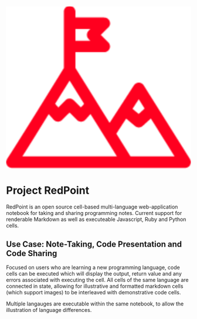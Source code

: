 ![](/react-redpoint/src/placeholder_logo.svg)

# Project RedPoint

RedPoint is an open source cell-based multi-language web-application notebook for taking and sharing programming notes. Current support for renderable Markdown as well as executeable Javascript, Ruby and Python cells.

## Use Case: Note-Taking, Code Presentation and Code Sharing

Focused on users who are learning a new programming language, code cells can be executed which will display the output, return value and any errors associated with executing the cell. All cells of the same language are connected in state, allowing for illustrative and formatted markdown cells (which support images) to be interleaved with demonstrative code cells.

Multiple langauges are executable within the same notebook, to allow the illustration of language differences.
